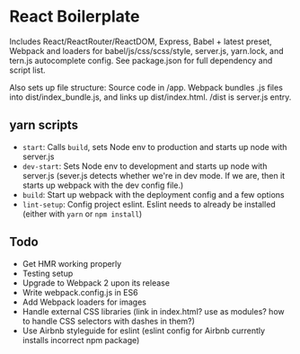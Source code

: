 # React Boilerplate

Includes React/ReactRouter/ReactDOM, Express, Babel + latest preset, Webpack and loaders for babel/js/css/scss/style, server.js, yarn.lock, and tern.js autocomplete config. See package.json for full dependency and script list.

Also sets up file structure: Source code in /app. Webpack bundles .js files into dist/index_bundle.js, and links up dist/index.html. /dist is server.js entry.

## yarn scripts
  - `start`: Calls `build`, sets Node env to production and starts up node with server.js
  - `dev-start`: Sets Node env to development and starts up node with server.js (sever.js detects whether we're in dev mode. If we are, then it starts up webpack with the dev config file.)
  - `build`: Start up webpack with the deployment config and a few options
  - `lint-setup`: Config project eslint. Eslint needs to already be installed (either with `yarn` or `npm install`)

## Todo

- Get HMR working properly
- Testing setup
- Upgrade to Webpack 2 upon its release
- Write webpack.config.js in ES6
- Add Webpack loaders for images
- Handle external CSS libraries (link in index.html? use as modules? how to handle CSS selectors with dashes in them?)
- Use Airbnb styleguide for eslint (eslint config for Airbnb currently installs incorrect npm package)
